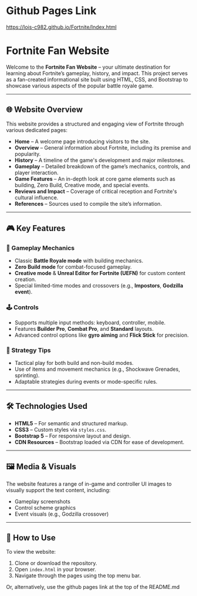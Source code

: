 # Github Pages Link
https://lois-c982.github.io/Fortnite/Index.html

# Fortnite Fan Website

Welcome to the **Fortnite Fan Website** – your ultimate destination for learning about Fortnite’s gameplay, history, and impact. This project serves as a fan-created informational site built using HTML, CSS, and Bootstrap to showcase various aspects of the popular battle royale game.

---

## 🌐 Website Overview

This website provides a structured and engaging view of Fortnite through various dedicated pages:

- **Home** – A welcome page introducing visitors to the site.
- **Overview** – General information about Fortnite, including its premise and popularity.
- **History** – A timeline of the game's development and major milestones.
- **Gameplay** – Detailed breakdown of the game’s mechanics, controls, and player interaction.
- **Game Features** – An in-depth look at core game elements such as building, Zero Build, Creative mode, and special events.
- **Reviews and Impact** – Coverage of critical reception and Fortnite's cultural influence.
- **References** – Sources used to compile the site’s information.

---

## 🎮 Key Features

### 🔧 Gameplay Mechanics
- Classic **Battle Royale mode** with building mechanics.
- **Zero Build mode** for combat-focused gameplay.
- **Creative mode** & **Unreal Editor for Fortnite (UEFN)** for custom content creation.
- Special limited-time modes and crossovers (e.g., **Impostors**, **Godzilla event**).

### 🕹 Controls
- Supports multiple input methods: keyboard, controller, mobile.
- Features **Builder Pro**, **Combat Pro**, and **Standard** layouts.
- Advanced control options like **gyro aiming** and **Flick Stick** for precision.

### 🧠 Strategy Tips
- Tactical play for both build and non-build modes.
- Use of items and movement mechanics (e.g., Shockwave Grenades, sprinting).
- Adaptable strategies during events or mode-specific rules.

---

## 🛠 Technologies Used

- **HTML5** – For semantic and structured markup.
- **CSS3** – Custom styles via `styles.css`.
- **Bootstrap 5** – For responsive layout and design.
- **CDN Resources** – Bootstrap loaded via CDN for ease of development.

---

## 🖼 Media & Visuals

The website features a range of in-game and controller UI images to visually support the text content, including:
- Gameplay screenshots
- Control scheme graphics
- Event visuals (e.g., Godzilla crossover)

---

## 🚀 How to Use

To view the website:
1. Clone or download the repository.
2. Open `index.html` in your browser.
3. Navigate through the pages using the top menu bar.

Or, alternatively, use the github pages link at the top of the README.md